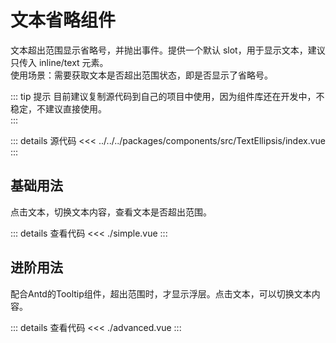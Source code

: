 <script setup>
import simpleExample from './simple.vue';
import advancedExample from './advanced.vue';
</script>
<style scoped>
details {
  cursor: pointer;
}
</style>

# 文本省略组件

文本超出范围显示省略号，并抛出事件。提供一个默认 slot，用于显示文本，建议只传入 inline/text 元素。  
使用场景：需要获取文本是否超出范围状态，即是否显示了省略号。

::: tip 提示
目前建议复制源代码到自己的项目中使用，因为组件库还在开发中，不稳定，不建议直接使用。  
:::

::: details 源代码
<<< ../../../packages/components/src/TextEllipsis/index.vue
:::

## 基础用法

点击文本，切换文本内容，查看文本是否超出范围。
<simple-example />

::: details 查看代码
<<< ./simple.vue
:::

## 进阶用法

配合Antd的Tooltip组件，超出范围时，才显示浮层。点击文本，可以切换文本内容。
<advanced-example />

::: details 查看代码
<<< ./advanced.vue
:::
